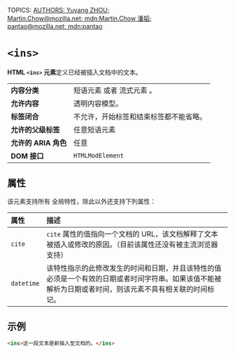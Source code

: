 TOPICS: <ins>
AUTHORS: Yuyang ZHOU; Martin.Chow@mozilla.net; mdn:Martin.Chow
         潘韬; pantao@mozilla.net; mdn:pantao

# `<ins>`

**HTML `<ins>` 元素**定义已经被插入文档中的文本。

|  |  |
| :-- | :-- |
| **内容分类** | 短语元素 或者 流式元素 。|
| **允许内容** | 透明内容模型。|
| **标签闭合** | 不允许，开始标签和结束标签都不能省略。|
| **允许的父级标签** | 任意短语元素 |
| **允许的 ARIA 角色** | 任意 |
| **DOM 接口** | `HTMLModElement` |

## 属性

该元素支持所有 全局特性，除此以外还支持下列属性：

| 属性 | 描述 |
| :-- | :-- |
| `cite` | `cite` 属性的值指向一个文档的 URL，该文档解释了文本被插入或修改的原因。（目前该属性还没有被主流浏览器支持） |
| `datetime` | 该特性指示的此修改发生的时间和日期，并且该特性的值必须是一个有效的日期或者时间字符串。如果该值不能被解析为日期或者时间，则该元素不具有相关联的时间标记。 |

## 示例

```html
<ins>这一段文本是新插入至文档的。</ins>
```

